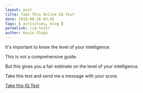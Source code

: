 ```yaml
--- 
layout: post 
title: Take This Online IQ Test
date: 2019-08-20 03:45
Tags: [ activities, blog ]
permalink: /iq-test/ 
author: Kevin Olega 
--- 
```

It's important to know the level of your intelligence.

This is not a comprehensive guide.

But this gives you a fair estimate on the level of your intelligence.

Take this test and send me a message with your score.

[Take this IQ Test](https://www.123test.com/iq-test/)